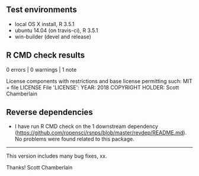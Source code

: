 ## Test environments

* local OS X install, R 3.5.1
* ubuntu 14.04 (on travis-ci), R 3.5.1
* win-builder (devel and release)

## R CMD check results

0 errors | 0 warnings | 1 note

   License components with restrictions and base license permitting such:
     MIT + file LICENSE
   File 'LICENSE':
     YEAR: 2018
     COPYRIGHT HOLDER: Scott Chamberlain

## Reverse dependencies

* I have run R CMD check on the 1 downstream dependency
(<https://github.com/ropensci/rsnps/blob/master/revdep/README.md>).
No problems were found related to this package.

---

This version includes many bug fixes, xx.

Thanks!
Scott Chamberlain
